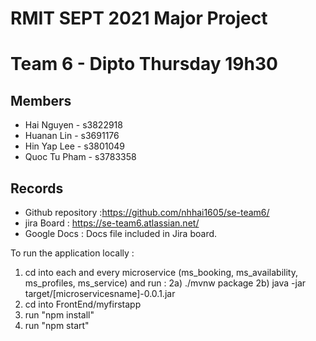 # RMIT SEPT 2021 Major Project

# Team 6 - Dipto Thursday 19h30

## Members
* Hai Nguyen - s3822918
* Huanan Lin - s3691176
* Hin Yap Lee - s3801049
* Quoc Tu Pham - s3783358

## Records

* Github repository :https://github.com/nhhai1605/se-team6/
* jira Board : https://se-team6.atlassian.net/
* Google Docs : Docs file included in Jira board.
  

To run the application locally : 
1) cd into each and every microservice (ms_booking, ms_availability, ms_profiles, ms_service) and run :
2a) ./mvnw package
2b) java -jar target/[microservicesname]-0.0.1.jar
3) cd into FrontEnd/myfirstapp
4) run "npm install"
5) run "npm start"



